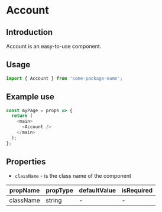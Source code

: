 # Account

<!-- STORY -->

## Introduction

Account is an easy-to-use component.

## Usage

```javascript
import { Account } from 'some-package-name';
```

## Example use

```javascript
const myPage = props => {
  return (
    <main>
      <Account />
    </main>
  );
};
```

## Properties

- `className` - is the class name of the component

| propName  | propType | defaultValue | isRequired |
| --------- | -------- | ------------ | ---------- |
| className | string   | -            | -          |
